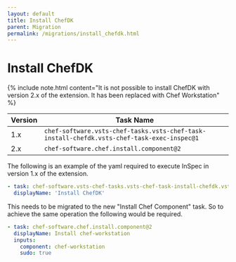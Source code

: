 ```yaml
---
layout: default
title: Install ChefDK
parent: Migration
permalink: /migrations/install_chefdk.html
---
```


# Install ChefDK

{% include note.html content="It is not possible to install ChefDK with version 2.x of the extension. It has been replaced with Chef Workstation" %}

| Version | Task Name |
|---|---|
| 1.x | `chef-software.vsts-chef-tasks.vsts-chef-task-install-chefdk.vsts-chef-task-exec-inspec@1` |
| 2.x | `chef-software.chef.install.component@2` | 

The following is an example of the yaml required to execute InSpec in version 1.x of the extension.

```yaml
- task: chef-software.vsts-chef-tasks.vsts-chef-task-install-chefdk.vsts-chef-task-install-chefdk@1
  displayName: 'Install ChefDK'
```

This needs to be migrated to the new "Install Chef Component" task. So to achieve the same operation the following would be required.

```yaml
- task: chef-software.chef.install.component@2
  displayName: Install chef-workstation
  inputs:
    component: chef-workstation
    sudo: true
```

